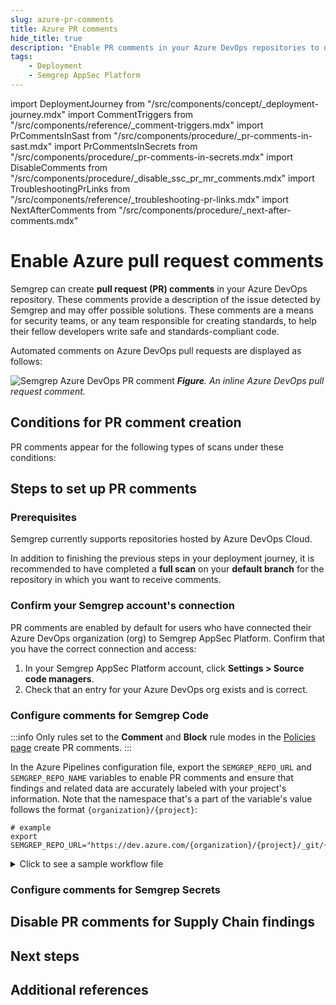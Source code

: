 ```yaml
---
slug: azure-pr-comments
title: Azure PR comments
hide_title: true
description: "Enable PR comments in your Azure DevOps repositories to display Semgrep findings to developers."
tags:
    - Deployment
    - Semgrep AppSec Platform
---
```


<!-- vale off -->

import DeploymentJourney from "/src/components/concept/_deployment-journey.mdx"
import CommentTriggers from "/src/components/reference/_comment-triggers.mdx"
import PrCommentsInSast from "/src/components/procedure/_pr-comments-in-sast.mdx"
import PrCommentsInSecrets from "/src/components/procedure/_pr-comments-in-secrets.mdx"
import DisableComments from "/src/components/procedure/_disable_ssc_pr_mr_comments.mdx"
import TroubleshootingPrLinks from "/src/components/reference/_troubleshooting-pr-links.mdx"
import NextAfterComments from "/src/components/procedure/_next-after-comments.mdx"

<!-- vale on -->

# Enable Azure pull request comments

<DeploymentJourney />

Semgrep can create **pull request (PR) comments** in your Azure DevOps repository. These comments provide a description of the issue detected by Semgrep and may offer possible solutions. These comments are a means for security teams, or any team responsible for creating standards, to help their fellow developers write safe and standards-compliant code.

Automated comments on Azure DevOps pull requests are displayed as follows:

![Semgrep Azure DevOps PR comment](/img/azure-pr-comment.png#md-width)
_**Figure**. An inline Azure DevOps pull request comment._

## Conditions for PR comment creation

PR comments appear for the following types of scans under these conditions:

<CommentTriggers />

## Steps to set up PR comments

### Prerequisites

Semgrep currently supports repositories hosted by Azure DevOps Cloud.

In addition to finishing the previous steps in your deployment journey, it is recommended to have completed a **full scan** on your **default branch** for the repository in which you want to receive comments.

### Confirm your Semgrep account's connection

PR comments are enabled by default for users who have connected their Azure DevOps organization (org) to Semgrep AppSec Platform. Confirm that you have the correct connection and access:

1. In your Semgrep AppSec Platform account, click **Settings > Source code managers**.
2. Check that an entry for your Azure DevOps org exists and is correct.

### Configure comments for Semgrep Code

<PrCommentsInSecrets name="Azure" comment_type="PR" />

:::info
Only rules set to the **Comment** and **Block** rule modes in the [Policies page](https://semgrep.dev/orgs/-/policies) create PR comments.
:::

In the Azure Pipelines configuration file, export the `SEMGREP_REPO_URL` and `SEMGREP_REPO_NAME` variables to enable PR comments and ensure that findings and related data are accurately labeled with your project's information. Note that the namespace that's a part of the variable's value follows the format `{organization}/{project}`:

```
# example
export SEMGREP_REPO_URL="https://dev.azure.com/{organization}/{project}/_git/{project}"
```

<details>
<summary>Click to see a sample workflow file</summary>

```yaml
pool:
  vmImage: ubuntu-latest
variables:
  - group: Semgrep_Variables
steps:
  - checkout: self
    clean: true
    fetchDepth: 100000
    persistCredentials: true
  - script: >
      python -m pip install --upgrade pip

      pip install semgrep

      if [ $(Build.SourceBranchName) = "main" ]; then
          echo "Semgrep full scan"
          semgrep ci
      elif [ $(System.PullRequest.PullRequestId) -ge 0 ]; then
          echo "Semgrep diff scan"
          export SEMGREP_PR_ID=$(System.PullRequest.PullRequestId)
          export SEMGREP_REPO_URL="https://dev.azure.com/{organization}/${SYSTEM_TEAMPROJECT}/_git/${BUILD_REPOSITORY_NAME}"
          export SEMGREP_REPO_NAME="{organization}/${SYSTEM_TEAMPROJECT}/${BUILD_REPOSITORY_NAME}"
          export SEMGREP_BASELINE_REF='origin/main'
          export AZURE_TOKEN=$(System.AccessToken)
          git fetch origin main:origin/main
          semgrep ci 
      fi
  - task: Bash@3
    inputs:
      targetType: inline
      script: |
        # this is inline code
        env | sort
```
</details>

### Configure comments for Semgrep Secrets

<PrCommentsInSecrets name="Azure" comment_type="PR" />

## Disable PR comments for Supply Chain findings

<DisableComments />

## Next steps

<NextAfterComments />

## Additional references

<TroubleshootingPrLinks />
